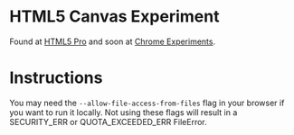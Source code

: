 # HTML5 Canvas Experiment

Found at [HTML5 Pro][1] and soon at [Chrome Experiments][2].

# Instructions

You may need the `--allow-file-access-from-files` flag in your browser if you want to run it locally. 
Not using these flags will result in a SECURITY_ERR or QUOTA_EXCEEDED_ERR FileError.

[1]: http://html5-pro.com/wormz/
[2]: http://chromeexperiments.com/
